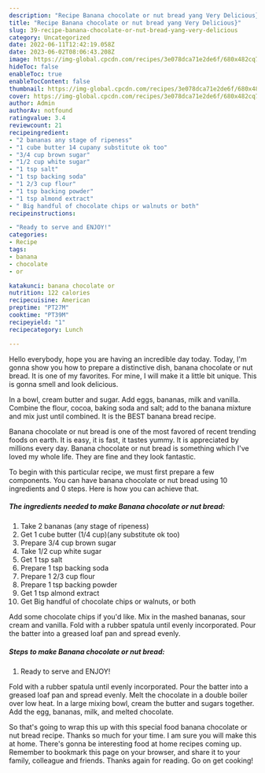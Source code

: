 ```yaml
---
description: "Recipe Banana chocolate or nut bread yang Very Delicious}"
title: "Recipe Banana chocolate or nut bread yang Very Delicious}"
slug: 39-recipe-banana-chocolate-or-nut-bread-yang-very-delicious
category: Uncategorized
date: 2022-06-11T12:42:19.058Z
date: 2023-06-02T08:06:43.208Z
image: https://img-global.cpcdn.com/recipes/3e078dca71e2de6f/680x482cq70/banana-chocolate-or-nut-bread-recipe-main-photo.jpg
hideToc: false
enableToc: true
enableTocContent: false
thumbnail: https://img-global.cpcdn.com/recipes/3e078dca71e2de6f/680x482cq70/banana-chocolate-or-nut-bread-recipe-main-photo.jpg
cover: https://img-global.cpcdn.com/recipes/3e078dca71e2de6f/680x482cq70/banana-chocolate-or-nut-bread-recipe-main-photo.jpg
author: Admin
authorAv: notfound
ratingvalue: 3.4
reviewcount: 21
recipeingredient:
- "2 bananas any stage of ripeness"
- "1 cube butter 14 cupany substitute ok too"
- "3/4 cup brown sugar"
- "1/2 cup white sugar"
- "1 tsp salt"
- "1 tsp backing soda"
- "1 2/3 cup flour"
- "1 tsp backing powder"
- "1 tsp almond extract"
- " Big handful of chocolate chips or walnuts or both"
recipeinstructions:

- "Ready to serve and ENJOY!"
categories:
- Recipe
tags:
- banana
- chocolate
- or

katakunci: banana chocolate or 
nutrition: 122 calories
recipecuisine: American
preptime: "PT27M"
cooktime: "PT39M"
recipeyield: "1"
recipecategory: Lunch

---
```



Hello everybody, hope you are having an incredible day today. Today, I'm gonna show you how to prepare a distinctive dish, banana chocolate or nut bread. It is one of my favorites. For mine, I will make it a little bit unique. This is gonna smell and look delicious.

In a bowl, cream butter and sugar. Add eggs, bananas, milk and vanilla. Combine the flour, cocoa, baking soda and salt; add to the banana mixture and mix just until combined. It is the BEST banana bread recipe.

Banana chocolate or nut bread is one of the most favored of recent trending foods on earth. It is easy, it is fast, it tastes yummy. It is appreciated by millions every day. Banana chocolate or nut bread is something which I've loved my whole life. They are fine and they look fantastic.


To begin with this particular recipe, we must first prepare a few components. You can have banana chocolate or nut bread using 10 ingredients and 0 steps. Here is how you can achieve that.

<!--inarticleads1-->

##### The ingredients needed to make Banana chocolate or nut bread:

1. Take 2 bananas (any stage of ripeness)
1. Get 1 cube butter (1/4 cup)(any substitute ok too)
1. Prepare 3/4 cup brown sugar
1. Take 1/2 cup white sugar
1. Get 1 tsp salt
1. Prepare 1 tsp backing soda
1. Prepare 1 2/3 cup flour
1. Prepare 1 tsp backing powder
1. Get 1 tsp almond extract
1. Get  Big handful of chocolate chips or walnuts, or both


Add some chocolate chips if you&#39;d like. Mix in the mashed bananas, sour cream and vanilla. Fold with a rubber spatula until evenly incorporated. Pour the batter into a greased loaf pan and spread evenly. 

<!--inarticleads2-->

##### Steps to make Banana chocolate or nut bread:


1. Ready to serve and ENJOY!

Fold with a rubber spatula until evenly incorporated. Pour the batter into a greased loaf pan and spread evenly. Melt the chocolate in a double boiler over low heat. In a large mixing bowl, cream the butter and sugars together. Add the egg, bananas, milk, and melted chocolate. 

So that's going to wrap this up with this special food banana chocolate or nut bread recipe. Thanks so much for your time. I am sure you will make this at home. There's gonna be interesting food at home recipes coming up. Remember to bookmark this page on your browser, and share it to your family, colleague and friends. Thanks again for reading. Go on get cooking!
